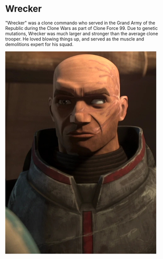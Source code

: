 # Wrecker

"Wrecker" was a clone commando who served in the Grand Army of the Republic during the Clone Wars as part of Clone Force 99. Due to genetic mutations, Wrecker was much larger and stronger than the average clone trooper. He loved blowing things up, and served as the muscle and demolitions expert for his squad.

![Wrecker](img/wrecker.jpg)
